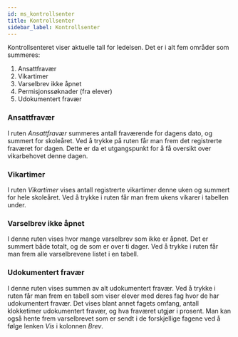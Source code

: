 ```yaml
---
id: ms_kontrollsenter
title: Kontrollsenter
sidebar_label: Kontrollsenter
---
```


Kontrollsenteret viser aktuelle tall for ledelsen. Det er i alt fem områder som summeres:
1. Ansattfravær
2. Vikartimer
3. Varselbrev ikke åpnet 
4. Permisjonssøknader (fra elever)
5. Udokumentert fravær

### Ansattfravær
I ruten _Ansattfravær_ summeres antall fraværende for dagens dato, og summert for skoleåret. Ved å trykke på ruten får man frem det registrerte fraværet for dagen. Dette er da et utgangspunkt for å få oversikt over vikarbehovet denne dagen.

### Vikartimer
I ruten _Vikartimer_ vises antall registrerte vikartimer denne uken og summert for hele skoleåret. Ved å trykke i ruten får man frem ukens vikarer i tabellen under.

### Varselbrev ikke åpnet
I denne ruten vises hvor mange varselbrev som ikke er åpnet. Det er summert både totalt, og de som er over ti dager. Ved å trykke i ruten får man frem alle varselbrevene listet i en tabell.

### Udokumentert fravær
I denne ruten vises summen av alt udokumentert fravær. Ved å trykke i ruten får man frem en tabell som viser elever med deres fag hvor de har udokumentert fravær. Det vises blant annet fagets omfang, antall klokketimer udokumentert fravær, og hva fraværet utgjør i prosent. Man kan også hente frem varselbrevet som er sendt i de forskjellige fagene ved å følge lenken _Vis_ i kolonnen _Brev_.  
